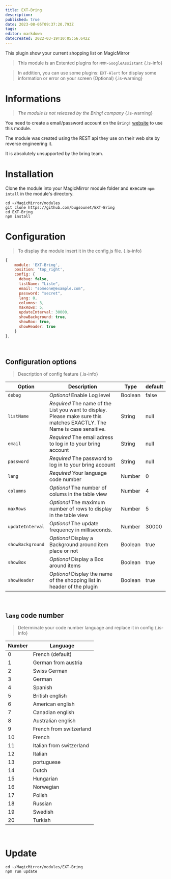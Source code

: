```yaml
---
title: EXT-Bring
description: 
published: true
date: 2023-08-05T09:37:20.793Z
tags: 
editor: markdown
dateCreated: 2022-03-19T10:05:56.642Z
---
```


This plugin show your current shopping list on MagicMirror

> This module is an Extented plugins for `MMM-GoogleAssistant`
{.is-info}

> In addition, you can use some plugins:
> `EXT-Alert` for display some information or error on your screen (Optional)
{.is-warning}

# Informations

> *The module is not released by the Bring! company*
{.is-warning}

You need to create a email/password account on the `Bring!` [website](https://web.getbring.com/) to use this module.

The module was created using the REST api they use on their web site by reverse engineering it.

It is absolutely unsupported by the bring team.

# Installation

Clone the module into your MagicMirror module folder and execute `npm intall` in the module's directory.
```
cd ~/MagicMirror/modules
git clone https://github.com/bugsounet/EXT-Bring
cd EXT-Bring
npm install
```

# Configuration
> To display the module insert it in the config.js file.
{.is-info}


```js
{
    module: 'EXT-Bring',
    position: 'top_right',
    config: {
      debug: false,
      listName: "Liste",
      email: "someone@example.com",
      password: "secret",
      lang: 0,
      columns: 3,
      maxRows: 5,
      updateInterval: 30000,
      showBackground: true,
      showBox: true,
      showHeader: true
    }
},
```

<br>

## Configuration options

> Description of config feature
{.is-info}


| Option           | Description | Type | default
|----------------- |----------- |---|---
| `debug`          | *Optional* Enable Log level | Boolean | false
| `listName`       | *Required* The name of the List you want to display. Please make sure this matches EXACTLY. The Name is case sensitive. | String | null
| `email`          | *Required* The email adress to log in to your bring account | String | null
| `password`       | *Required* The password to log in to your bring account | String | null
| `lang`           | *Required* Your language code number | Number | 0
| `columns`        | *Optional* The number of colums in the table view  | Number | 4
| `maxRows`        | *Optional* The maximum number of rows to display in the table view |  Number | 5
| `updateInterval` | *Optional* The update frequency in milliseconds. |  Number | 30000
| `showBackground` | *Optional* Display a Background around item place or not | Boolean | true
| `showBox`        | *Optional* Display a Box around items | Boolean | true
| `showHeader`     | *Optional* Display the name of the shopping list in header of the plugin | Boolean | true

<br>

## `lang` code number

> Determinate your code number language and replace it in config
{.is-info}


| Number  | Language
|---------|-----------
|  0 | French (default)
|  1 | German from austria
|  2 | Swiss German
|  3 |  German
|  4 | Spanish
|  5 | British english
|  6 | American english
|  7 | Canadian english
|  8 | Australian english
|  9 | French from switzerland
|  10 | French
|  11 | Italian from switzerland
|  12 | Italian
|  13 | portuguese
|  14 | Dutch
|  15 | Hungarian
|  16 | Norwegian
|  17 | Polish
|  18 | Russian
|  19 | Swedish
|  20 | Turkish

<br>

# Update

```
cd ~/MagicMirror/modules/EXT-Bring
npm run update
```
